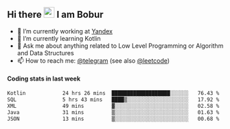 ## Hi there <img src="https://media.giphy.com/media/hvRJCLFzcasrR4ia7z/giphy.gif" width="25px" height="25px"> I am Bobur

- 💼 I’m currently working at [Yandex](https://yandex.ru/)
- 🌱 I’m currently learning Kotlin
- 💬 Ask me about anything related to Low Level Programming or Algorithm and Data Structures
- 📫 How to reach me: [@telegram](https://t.me/octoant) (see also [@leetcode](https://leetcode.com/octoant/))    

#### Coding stats in last week

<!--START_SECTION:waka-->

```txt
Kotlin            24 hrs 26 mins  ███████████████████░░░░░░   76.43 %
SQL               5 hrs 43 mins   ████▒░░░░░░░░░░░░░░░░░░░░   17.92 %
XML               49 mins         ▓░░░░░░░░░░░░░░░░░░░░░░░░   02.58 %
Java              31 mins         ▒░░░░░░░░░░░░░░░░░░░░░░░░   01.63 %
JSON              13 mins         ▒░░░░░░░░░░░░░░░░░░░░░░░░   00.68 %
```

<!--END_SECTION:waka-->
